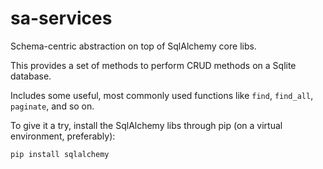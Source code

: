 # sa-services
Schema-centric abstraction on top of SqlAlchemy core libs.

This provides a set of methods to perform CRUD methods on a Sqlite database.

Includes some useful, most commonly used functions like `find`, `find_all`, `paginate`, and so on.

To give it a try, install the SqlAlchemy libs through pip (on a virtual environment, preferably):
```
pip install sqlalchemy
```
